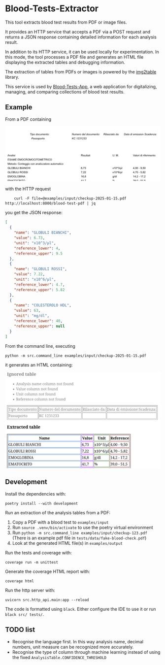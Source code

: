 # Blood-Tests-Extractor

This tool extracts blood test results from PDF or image files.

It provides an HTTP service that accepts a PDF via a POST request and returns a JSON response containing detailed
information for each analysis result.

In addition to its HTTP service, it can be used locally for experimentation.
In this mode, the tool processes a PDF file and generates an HTML file displaying the extracted tables and debugging information.

The extraction of tables from PDFs or images is powered by the [img2table](https://github.com/xavctn/img2table)
library.

This service is used by [Blood-Tests-App](https://github.com/robertoz-01/blood-tests-app), a web
application for digitalizing, managing, and comparing collections of blood test results.

## Example

From a PDF containing

<kbd> ![Section of a PDF containing a blood test result](docs/input.png) </kbd>

with the HTTP request

```shell
    curl -F file=@examples/input/checkup-2025-01-15.pdf http://localhost:8000/blood-test-pdf | jq
```

you get the JSON response:

```json
[
  {
    "name": "GLOBULI BIANCHI",
    "value": 6.73,
    "unit": "x10^3/μl",
    "reference_lower": 4,
    "reference_upper": 9.5
  },
  {
    "name": "GLOBULI ROSSI",
    "value": 7.22,
    "unit": "x10^6/μl",
    "reference_lower": 4.7,
    "reference_upper": 5.82
  },
  {
    "name": "COLESTEROLO HDL",
    "value": 63,
    "unit": "mg/dl",
    "reference_lower": 40,
    "reference_upper": null
  }
]
```

From the command line, executing
```shell
python -m src.command_line examples/input/checkup-2025-01-15.pdf
```

it generates an HTML containing:

<kbd> ![Section of the output HTML file](docs/html_output.png) </kbd>

## Development

Install the dependencies with:

```shell
poetry install --with development
```

Run an extraction of the analysis tables from a PDF:

1. Copy a PDF with a blood test to `examples/input`
2. Run `source .venv/bin/activate` to use the poetry virtual environment
3. Run `python -m src.command_line examples/input/checkup-123.pdf` (There is an example pdf file in `tests/data/fake-blood-check.pdf`)
4. Look at the generated HTML file(s) in `examples/output` 

Run the tests and coverage with:

```shell
coverage run -m unittest
```

Generate the coverage HTML report with:

```shell
coverage html
```

Run the http server with:

```shell
uvicorn src.http_api.main:app --reload
```

The code is formatted using `black`. Either configure the IDE to use it or run `black src/ tests/`. 

## TODO list
* Recognise the language first. In this way analysis name, decimal numbers, unit measure can be recognized more accurately.
* Recognise the type of column through machine learning instead of using the fixed `AnalysisTable.CONFIDENCE_THRESHOLD` 